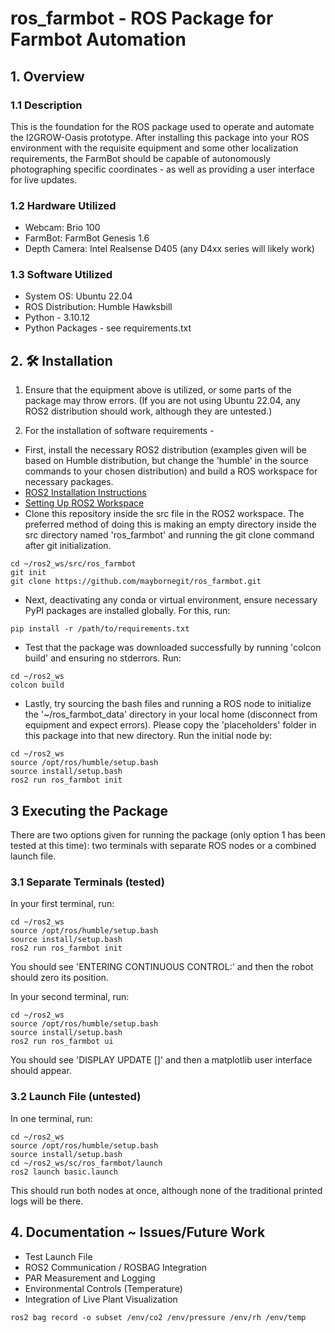 # ros_farmbot - ROS Package for Farmbot Automation

## 1. Overview

### 1.1 Description
This is the foundation for the ROS package used to operate and automate the I2GROW-Oasis prototype. After installing this package into your ROS environment with the requisite equipment and some other localization requirements, the FarmBot should be capable of autonomously photographing specific coordinates - as well as providing a user interface for live updates.

### 1.2 Hardware Utilized
- Webcam: Brio 100
- FarmBot: FarmBot Genesis 1.6
- Depth Camera: Intel Realsense D405 (any D4xx series will likely work)

### 1.3 Software Utilized

- System OS: Ubuntu 22.04
- ROS Distribution: Humble Hawksbill
- Python - 3.10.12
- Python Packages - see requirements.txt

## 2. 🛠️ Installation

1. Ensure that the equipment above is utilized, or some parts of the package may throw errors. (If you are not using Ubuntu 22.04, any ROS2 distribution should work, although they are untested.)

2. For the installation of software requirements - 
- First, install the necessary ROS2 distribution (examples given will be based on Humble distribution, but change the 'humble' in the source commands to your chosen distribution) and build a ROS workspace for necessary packages.
- [ROS2 Installation Instructions](https://docs.ros.org/en/humble/Installation/Ubuntu-Install-Debians.html)
- [Setting Up ROS2 Workspace](https://docs.ros.org/en/humble/Tutorials/Beginner-Client-Libraries/Creating-A-Workspace/Creating-A-Workspace.html)
- Clone this repository inside the src file in the ROS2 workspace. The preferred method of doing this is making an empty directory inside the src directory named 'ros_farmbot' and running the git clone command after git initialization.

```
cd ~/ros2_ws/src/ros_farmbot
git init
git clone https://github.com/maybornegit/ros_farmbot.git
```

- Next, deactivating any conda or virtual environment, ensure necessary PyPI packages are installed globally. For this, run:
```
pip install -r /path/to/requirements.txt
```
- Test that the package was downloaded successfully by running 'colcon build' and ensuring no stderrors. Run:
```
cd ~/ros2_ws
colcon build
```

- Lastly, try sourcing the bash files and running a ROS node to initialize the '~/ros_farmbot_data' directory in your local home (disconnect from equipment and expect errors). Please copy the 'placeholders' folder in this package into that new directory. Run the initial node by:
```
cd ~/ros2_ws
source /opt/ros/humble/setup.bash
source install/setup.bash
ros2 run ros_farmbot init
```

## 3 Executing the Package

There are two options given for running the package (only option 1 has been tested at this time): two terminals with separate ROS nodes or a combined launch file.

### 3.1 Separate Terminals (tested)

In your first terminal, run:
```
cd ~/ros2_ws
source /opt/ros/humble/setup.bash
source install/setup.bash
ros2 run ros_farmbot init
```
You should see 'ENTERING CONTINUOUS CONTROL:' and then the robot should zero its position.


In your second terminal, run:
```
cd ~/ros2_ws
source /opt/ros/humble/setup.bash
source install/setup.bash
ros2 run ros_farmbot ui
```
You should see 'DISPLAY UPDATE []' and then a matplotlib user interface should appear.

### 3.2 Launch File (untested)

In one terminal, run:
```
cd ~/ros2_ws
source /opt/ros/humble/setup.bash
source install/setup.bash
cd ~/ros2_ws/sc/ros_farmbot/launch
ros2 launch basic.launch
```

This should run both nodes at once, although none of the traditional printed logs will be there.

## 4. Documentation ~ Issues/Future Work

- Test Launch File
- ROS2 Communication / ROSBAG Integration
- PAR Measurement and Logging
- Environmental Controls (Temperature)
- Integration of Live Plant Visualization

```
ros2 bag record -o subset /env/co2 /env/pressure /env/rh /env/temp
```




